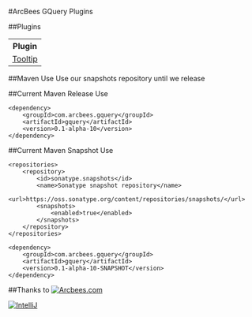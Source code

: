#ArcBees GQuery Plugins

##Plugins
<table>
  <tr>
    <th>Plugin</th>
  </tr>
  <tr>
    <td><a href="https://github.com/ArcBees/ArcBees-GQuery-Plugins/tree/master/tooltip">Tooltip</a></td>
  </tr>
</table>

##Maven Use
Use our snapshots repository until we release

##Current Maven Release Use
```
<dependency>
    <groupId>com.arcbees.gquery</groupId>
    <artifactId>gquery</artifactId>
    <version>0.1-alpha-10</version>
</dependency>
```

##Current Maven Snapshot Use
```
<repositories>
    <repository>
        <id>sonatype.snapshots</id>
        <name>Sonatype snapshot repository</name>
        <url>https://oss.sonatype.org/content/repositories/snapshots/</url>
        <snapshots>
            <enabled>true</enabled>
        </snapshots>
    </repository>
</repositories>

<dependency>
    <groupId>com.arcbees.gquery</groupId>
    <artifactId>gquery</artifactId>
    <version>0.1-alpha-10-SNAPSHOT</version>
</dependency>
```

##Thanks to
[![Arcbees.com](http://arcbees-ads.appspot.com/images/1.png)](http://arcbees.com)

[![IntelliJ](https://lh6.googleusercontent.com/--QIIJfKrjSk/UJJ6X-UohII/AAAAAAAAAVM/cOW7EjnH778/s800/banner_IDEA.png)](http://www.jetbrains.com/idea/index.html)

